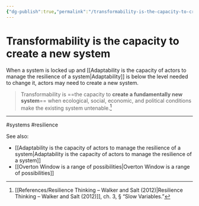 ```yaml
---
{"dg-publish":true,"permalink":"/transformability-is-the-capacity-to-create-a-new-system/"}
---
```



# Transformability is the capacity to create a new system

When a system is locked up and [[Adaptability is the capacity of actors to manage the resilience of a system\|Adaptability]] is below the level needed to change it, actors may need to create a new system.

> Transformability is ==the capacity to **create a fundamentally new system**== when ecological, social, economic, and political conditions make the existing system untenable.[^1]


---
#systems #resilience 

See also:
 - [[Adaptability is the capacity of actors to manage the resilience of a system\|Adaptability is the capacity of actors to manage the resilience of a system]]
 - [[Overton Window is a range of possibilities\|Overton Window is a range of possibilities]]

[^1]: [[References/Resilience Thinking – Walker and Salt (2012)\|Resilience Thinking – Walker and Salt (2012)]], ch. 3, § “Slow Variables.”